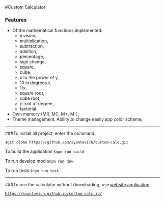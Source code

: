 #Custom Calculator

### Features

- Of the mathematical functions implemented:
  - division,
  - multiplication,
  - subtraction,
  - addition,
  - percentage,
  - sign change,
  - square,
  - cube,
  - x to the power of y,
  - 10 in
    degrees x,
  - 1/x,
  - square root,
  - cube root,
  - y root of degree,
  - factorial.
- Own memory (MR, MC, M+, M-);
- Theme management. Ability to change easily
  app color scheme;

---

###To install all project, enter the command

`$git clone https://github.com/syantovich/custom-calc.git`

To build the application
`$npm run build`

To run develop mod `$npm run dev`

To run tests `$npm run test`

-----

###To use the calculator without downloading, use [website application](https://syantovich.github.io/custom-calc.io/)

[`https://syantovich.github.io/custom-calc.io/`](https://syantovich.github.io/custom-calc.io/)